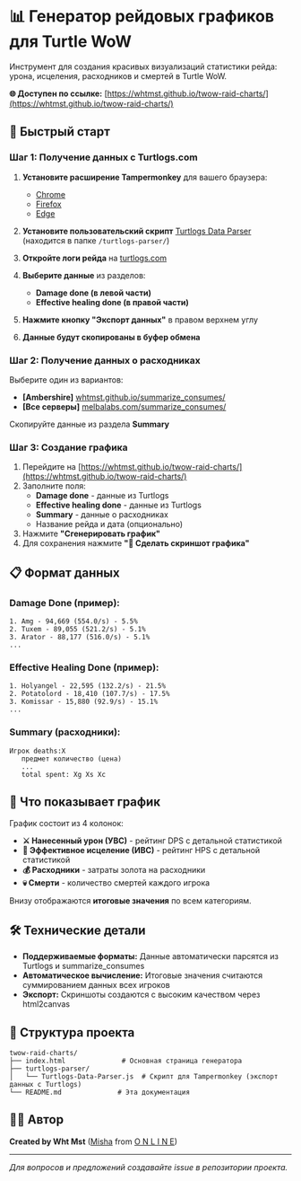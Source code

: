 # 📊 Генератор рейдовых графиков для Turtle WoW

Инструмент для создания красивых визуализаций статистики рейда: урона, исцеления, расходников и смертей в Turtle WoW.

**🌐 Доступен по ссылке:** [https://whtmst.github.io/twow-raid-charts/](https://whtmst.github.io/twow-raid-charts/)

## 🚀 Быстрый старт

### Шаг 1: Получение данных с Turtlogs.com
1. **Установите расширение Tampermonkey** для вашего браузера:
   - [Chrome](https://chrome.google.com/webstore/detail/tampermonkey/dhdgffkkebhmkfjojejmpbldmpobfkfo)
   - [Firefox](https://addons.mozilla.org/ru/firefox/addon/tampermonkey/)
   - [Edge](https://microsoftedge.microsoft.com/addons/detail/tampermonkey/iikmkjmpaadaobahmlepeloendndfphd)

2. **Установите пользовательский скрипт** [Turtlogs Data Parser](https://github.com/whtmst/twow-raid-charts/blob/main/turtlogs-parser/Turtlogs-Data-Parser.js) (находится в папке `/turtlogs-parser/`)

3. **Откройте логи рейда** на [turtlogs.com](https://www.turtlogs.com/)

4. **Выберите данные** из разделов:
   - **Damage done (в левой части)** 
   - **Effective healing done (в правой части)**

4. **Нажмите кнопку "Экспорт данных"** в правом верхнем углу

5. **Данные будут скопированы в буфер обмена**

### Шаг 2: Получение данных о расходниках
Выберите один из вариантов:
- **[Ambershire]** [whtmst.github.io/summarize_consumes/](https://whtmst.github.io/summarize_consumes/)
- **[Все серверы]** [melbalabs.com/summarize_consumes/](https://melbalabs.com/summarize_consumes/)

Скопируйте данные из раздела **Summary**

### Шаг 3: Создание графика
1. Перейдите на [https://whtmst.github.io/twow-raid-charts/](https://whtmst.github.io/twow-raid-charts/)
2. Заполните поля:
   - **Damage done** - данные из Turtlogs
   - **Effective healing done** - данные из Turtlogs  
   - **Summary** - данные о расходниках
   - Название рейда и дата (опционально)
3. Нажмите **"Сгенерировать график"**
4. Для сохранения нажмите **"📸 Сделать скриншот графика"**

## 📋 Формат данных

### Damage Done (пример):
```
1. Amg - 94,669 (554.0/s) - 5.5%
2. Tuxem - 89,055 (521.2/s) - 5.1%
3. Arator - 88,177 (516.0/s) - 5.1%
...
```

### Effective Healing Done (пример):
```
1. Holyangel - 22,595 (132.2/s) - 21.5%
2. Potatolord - 18,410 (107.7/s) - 17.5%
3. Komissar - 15,880 (92.9/s) - 15.1%
...
```

### Summary (расходники):
```
Игрок deaths:X
   предмет количество (цена)
   ...
   total spent: Xg Xs Xc
```

## 🎯 Что показывает график

График состоит из 4 колонок:

- **⚔️ Нанесенный урон (УВС)** - рейтинг DPS с детальной статистикой
- **💚 Эффективное исцеление (ИВС)** - рейтинг HPS с детальной статистикой  
- **💰 Расходники** - затраты золота на расходники
- **💀 Смерти** - количество смертей каждого игрока

Внизу отображаются **итоговые значения** по всем категориям.

## 🛠 Технические детали

- **Поддерживаемые форматы:** Данные автоматически парсятся из Turtlogs и summarize_consumes
- **Автоматическое вычисление:** Итоговые значения считаются суммированием данных всех игроков
- **Экспорт:** Скриншоты создаются с высоким качеством через html2canvas

## 📁 Структура проекта

```
twow-raid-charts/
├── index.html              # Основная страница генератора
├── turtlogs-parser/
│   └── Turtlogs-Data-Parser.js  # Скрипт для Tampermonkey (экспорт данных с Turtlogs)
└── README.md              # Эта документация
```

## 👨‍💻 Автор

**Created by Wht Mst** ([Misha](https://turtle-wow.org/armory/Ambershire/Misha) from [O N L I N E](https://www.turtlogs.com/armory/guild/Turtle%20WoW%20Ambershire/O%20N%20L%20I%20N%20E))

---

*Для вопросов и предложений создавайте issue в репозитории проекта.*
